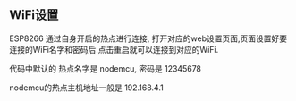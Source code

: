 ## WiFi设置

ESP8266 通过自身开启的热点进行连接, 打开对应的web设置页面,页面设置好要连接的WiFi名字和密码后.点击重启就可以连接到对应的WiFi.

代码中默认的 热点名字是 nodemcu, 密码是 12345678

nodemcu的热点主机地址一般是 192.168.4.1
